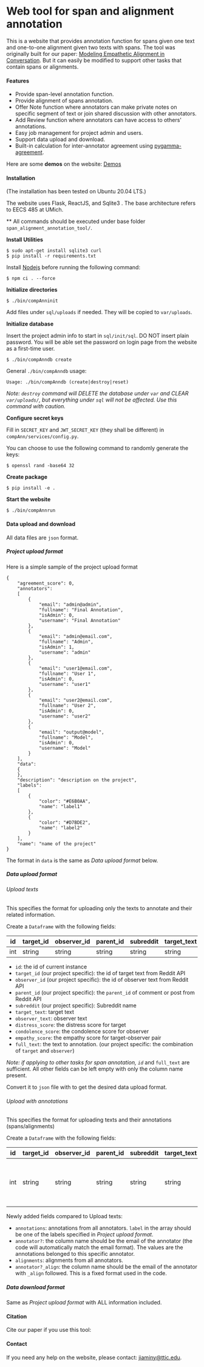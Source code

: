 # Web tool for span and alignment annotation

This is a website that provides annotation function for spans given one text and one-to-one alignment given two texts with spans. The tool was originally built for our paper: [Modeling Empathetic Alignment in Conversation](). But it can easily be modified to support other tasks that contain spans or alignments.

#### Features

+ Provide span-level annotation function.
+ Provide alignment of spans annotation.
+ Offer Note function where annotators can make private notes on specific segment of text or join shared discussion with other annotators.
+ Add Review function where annotators can have access to others' annotations.
+ Easy job management for project admin and users.
+ Support data upload and download.
+ Built-in calculation for inter-annotator agreement using [pygamma-agreement](https://pygamma-agreement.readthedocs.io/en/latest/).

Here are some **demos** on the website: [Demos](https://drive.google.com/drive/folders/102F-dOkJDQw_OR0Z6WSbGO26-1ccXVNk?usp=drive_link)

#### Installation

(The installation has been tested on Ubuntu 20.04 LTS.)

The website uses Flask, ReactJS, and Sqlite3 . The base architecture refers to EECS 485 at UMich.

** All commands should be executed under base folder `span_alignment_annotation_tool/`.

**Install Utilities**

```
$ sudo apt-get install sqlite3 curl
$ pip install -r requirements.txt
```

Install [Nodejs](https://nodejs.org/en) before running the following command:

```
$ npm ci . --force
```

**Initialize directories**

```
$ ./bin/compAnninit
```

Add files under `sql/uploads` if needed. They will be copied to `var/uploads`.

**Initialize database**

Insert the project admin info to start in `sql/init/sql`. DO NOT insert plain password. You will be able set the password on login page from the website as a first-time user.

```
$ ./bin/compAnndb create
```

General `./bin/compAnndb` usage:

```
Usage: ./bin/compAnndb (create|destroy|reset)
```

*Note: `destroy` command will DELETE the database under `var` and CLEAR `var/uploads/`, but everything under `sql` will not be affected. Use this command with caution.*

**Configure secret keys**

Fill in `SECRET_KEY` and `JWT_SECRET_KEY` (they shall be different) in `compAnn/services/config.py`.

You can choose to use the following command to randomly generate the keys:

```
$ openssl rand -base64 32
```

**Create package**

```
$ pip install -e .
```

**Start the website**

```
$ ./bin/compAnnrun
```

#### Data upload and download

All data files are `json` format.

##### Project upload format

Here is a simple sample of the project upload format

```
{
    "agreement_score": 0,
    "annotators":
    [
        {
            "email": "admin@admin",
            "fullname": "Final Annotation",
            "isAdmin": 0,
            "username": "Final Annotation"
        },
        {
            "email": "admin@email.com",
            "fullname": "Admin",
            "isAdmin": 1,
            "username": "admin"
        },
        {
            "email": "user1@email.com",
            "fullname": "User 1",
            "isAdmin": 0,
            "username": "user1"
        },
        {
            "email": "user2@email.com",
            "fullname": "User 2",
            "isAdmin": 0,
            "username": "user2"
        },
        {
            "email": "output@model",
            "fullname": "Model",
            "isAdmin": 0,
            "username": "Model"
        }
    ],
    "data":
    {
    },
    "description": "description on the project",
    "labels":
    [
        {
            "color": "#E6B0AA",
            "name": "label1"
        },
        {
            "color": "#D7BDE2",
            "name": "label2"
        }
    ],
    "name": "name of the project"
}
```

The format in `data` is the same as *Data upload format* below.

##### Data upload format

###### Upload texts

This specifies the format for uploading only the texts to annotate and their related information.

Create a `Dataframe` with the following fields:

| id   | target_id | observer_id | parent_id | subreddit | target_text | observer_text | distress_score | condolence_score | empathy_score | full_text |
| ---- | --------- | ----------- | --------- | --------- | ----------- | ------------- | -------------- | ---------------- | ------------- | --------- |
| int  | string    | string      | string    | string    | string      | string        | float          | float            | float         | string    |

+ `id`: the id of current instance
+ `target_id` (our project specific): the id of target text from Reddit API
+ `observer_id` (our project specific): the id of observer text from Reddit API
+ `parent_id` (our project specific): the `parent_id` of comment or post from Reddit API
+ `subreddit` (our project specific): Subreddit name
+ `target_text`: target text
+ `observer_text`: observer text
+ `distress_score`: the distress score for target
+ `condolence_score`: the condolence score for observer
+ `empathy_score`: the empathy score for target-observer pair
+ `full_text`: the text to annotation. (our project specific: the combination of `target` and `observer`)

*Note: if applying to other tasks for span annotation, `id`* and `full_text` are sufficient. All other fields can be left empty with only the column name present. 

Convert it to `json` file with to get the desired data upload format.

###### Upload with annotations

This specifies the format for uploading texts and their annotations (spans/alignments)

Create a `Dataframe` with the following fields:

| id   | target_id | observer_id | parent_id | subreddit | target_text | observer_text | distress_score | condolence_score | empathy_score | full_text | annotations                        | annotator1                 | annotator2                 | ...  | alignments                                                   | annotator1_align                                             | annotator2_align                                             | ...  |
| ---- | --------- | ----------- | --------- | --------- | ----------- | ------------- | -------------- | ---------------- | ------------- | --------- | ---------------------------------- | -------------------------- | -------------------------- | ---- | ------------------------------------------------------------ | ------------------------------------------------------------ | ------------------------------------------------------------ | ---- |
| int  | string    | string      | string    | string    | string      | string        | float          | float            | float         | string    | [[email, start, end, label], ... ] | [[start, end, label], ...] | [[start, end, label], ...] |      | [[email, (target_start, target_end), (observer_start, observer_end)], ...] | [[(target_start, target_end), (observer_start, observer_end)], ...] | [[(target_start, target_end), (observer_start, observer_end)], ...] |      |

Newly added fields compared to Upload texts:

+ `annotations`: annotations from all annotators. `label` in the array should be one of the labels specified in *Project upload format*.
+ `annotator?`: the column name should be the email of the annotator (the code will automatically match the email format). The values are the annotations belonged to this specific annotator.
+ `alignments`: alignments from all annotators.
+ `annotator?_align`: the column name should be the email of the annotator with `_align` followed. This is a fixed format used in the code.

##### Data download format

Same as *Project upload format* with ALL information included.

#### Citation

Cite our paper if you use this tool:

#### Contact

If you need any help on the website, please contact: jiaminy@ttic.edu.

